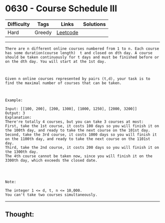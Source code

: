 # 0630 - Course Schedule III

Difficulty  | Tags | Links | Solutions
----------- | ---- | ----- | -----
Hard | Greedy | [Leetcode](https://leetcode.com/problems/course-schedule-iii/description/) |


-----------

```
There are n different online courses numbered from 1 to n. Each course has some duration(course length)  t and closed on dth day. A course should be taken continuously for t days and must be finished before or on the dth day. You will start at the 1st day.



Given n online courses represented by pairs (t,d), your task is to find the maximal number of courses that can be taken.



Example:

Input: [[100, 200], [200, 1300], [1000, 1250], [2000, 3200]]
Output: 3
Explanation: 
There're totally 4 courses, but you can take 3 courses at most:
First, take the 1st course, it costs 100 days so you will finish it on the 100th day, and ready to take the next course on the 101st day.
Second, take the 3rd course, it costs 1000 days so you will finish it on the 1100th day, and ready to take the next course on the 1101st day. 
Third, take the 2nd course, it costs 200 days so you will finish it on the 1300th day. 
The 4th course cannot be taken now, since you will finish it on the 3300th day, which exceeds the closed date.




Note:

The integer 1 <= d, t, n <= 10,000. 
You can't take two courses simultaneously.
```

-----------

## Thought:
